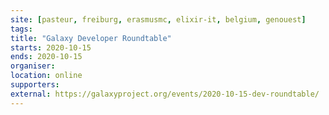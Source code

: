 ```yaml
---
site: [pasteur, freiburg, erasmusmc, elixir-it, belgium, genouest]
tags:
title: "Galaxy Developer Roundtable"
starts: 2020-10-15
ends: 2020-10-15
organiser:
location: online
supporters:
external: https://galaxyproject.org/events/2020-10-15-dev-roundtable/
---
```



